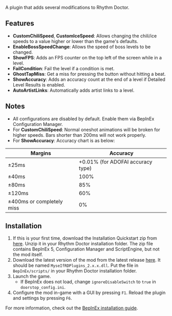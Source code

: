 A plugin that adds several modifications to Rhythm Doctor.

## Features

- **CustomChiliSpeed**, **CustomIceSpeed**: Allows changing the chili/ice speeds to a value higher or lower than the game's defaults.
- **EnableBossSpeedChange**: Allows the speed of boss levels to be changed.
- **ShowFPS**: Adds an FPS counter on the top left of the screen while in a level.
- **FailCondition**: Fail the level if a condition is met.
- **GhostTapMiss**: Get a miss for pressing the button without hitting a beat.
- **ShowAccuracy**: Adds an accuracy count at the end of a level if Detailed Level Results is enabled.
- **AutoArtistLinks**: Automatically adds artist links to a level.


## Notes
- All configurations are disabled by default. Enable them via BepInEx Configuration Manager.
- For **CustomChiliSpeed**: Normal oneshot animations will be broken for higher speeds. Bars shorter than 200ms will not work properly.
- For **ShowAccuracy**: Accuracy chart is as below:

| Margins | Accuracy |
| --- | --- |
| ±25ms | +0.01% (for ADOFAI accuracy type) |
| ±40ms | 100% |
| ±80ms | 85% |
| ±120ms | 60% |
| ±400ms or completely miss | 0% |

## Installation
1. If this is your first time, download the Installation Quickstart zip from [here](https://github.com/Mysthaps/MyseIfRDPatches/releases/tag/v2.0.0). Unzip it in your Rhythm Doctor installation folder. The zip file contains BepInEx 5, Configuration Manager and ScriptEngine, but not the mod itself.
2. Download the latest version of the mod from the latest release [here](https://github.com/Mysthaps/MyseIfRDPlugins/releases). It should be named `MyseIfRDPlugins_2.x.x.dll`. Put the file in `BepInEx/scripts/` in your Rhythm Doctor installation folder.
3. Launch the game.
    - If BepInEx does not load, change `ignoreDisableSwitch` to `true` in `doorstop_config.ini`.
4. Configure the mod in-game with a GUI by pressing `F1`. Reload the plugin and settings by pressing `F6`.

For more information, check out the [BepInEx installation guide](https://docs.bepinex.dev/articles/user_guide/installation/index.html).
